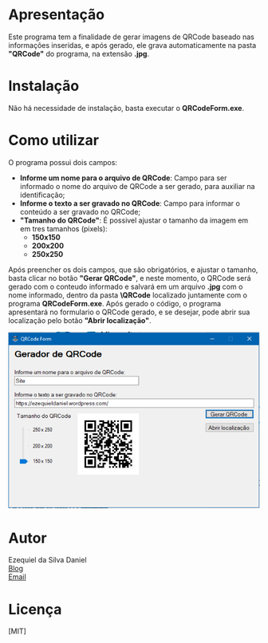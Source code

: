 # Apresentação

Este programa tem a finalidade de gerar imagens de QRCode baseado nas informações inseridas, e após gerado, ele grava automaticamente na pasta **"QRCode"** do programa, na extensão **.jpg**.

# Instalação

Não há necessidade de instalação, basta executar o **QRCodeForm.exe**.

# Como utilizar

O programa possui dois campos:  
* **Informe um nome para o arquivo de QRCode**: Campo para ser informado o nome do arquivo de QRCode a ser gerado, para auxiliar na identificação;
* **Informe o texto a ser gravado no QRCode**: Campo para informar o conteúdo a ser gravado no QRCode;
* **"Tamanho do QRCode"**: É possivel ajustar o tamanho da imagem em  em tres tamanhos (pixels): 
    * **150x150**
    * **200x200**
    * **250x250**

Após preencher os dois campos, que são obrigatórios, e ajustar o tamanho, basta clicar no botão **"Gerar QRCode"**, e neste momento, o QRCode será gerado com o conteudo informado e salvará em um arquivo **.jpg** com o nome informado, dentro da pasta **\\QRCode** localizado juntamente com o programa **QRCodeForm.exe**.  Após gerado o código, o programa apresentará no formulario o QRCode gerado, e se desejar, pode abrir sua localização pelo botão **"Abrir localização"**.

![Tela](Tela.PNG)


# Autor

Ezequiel da Silva Daniel  
[Blog](https://ezequieldaniel.wordpress.com/)  
[Email](ezequielsd@gmail.com)

# Licença

[MIT]